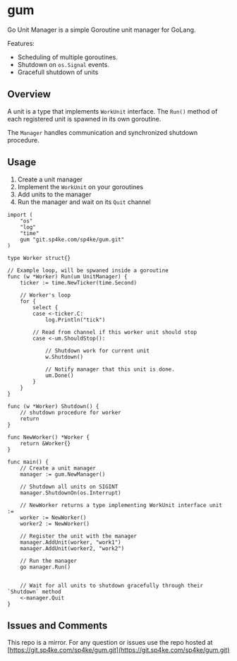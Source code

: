 # gum

Go Unit Manager is a simple Goroutine unit manager for GoLang.


Features:

- Scheduling of multiple goroutines.
- Shutdown on `os.Signal` events.
- Gracefull shutdown of units


## Overview

A unit is a type that implements `WorkUnit` interface. The `Run()` method
of each registered unit is spawned in its own goroutine.

The `Manager` handles communication and synchronized shutdown procedure.


## Usage

1. Create a unit manager
2. Implement the `WorkUnit` on your goroutines
3. Add units to the manager
4. Run the manager and wait on its `Quit` channel

```golang
import (
    "os"
    "log"
    "time"
    gum "git.sp4ke.com/sp4ke/gum.git"
)

type Worker struct{}

// Example loop, will be spwaned inside a goroutine
func (w *Worker) Run(um UnitManager) {
    ticker := time.NewTicker(time.Second)

    // Worker's loop
    for {
        select {
        case <-ticker.C:
            log.Println("tick")

        // Read from channel if this worker unit should stop
        case <-um.ShouldStop():

            // Shutdown work for current unit
            w.Shutdown()

            // Notify manager that this unit is done.
            um.Done()
        }
    }
}

func (w *Worker) Shutdown() {
    // shutdown procedure for worker
    return
}

func NewWorker() *Worker {
    return &Worker{}
}

func main() {
    // Create a unit manager
    manager := gum.NewManager()

    // Shutdown all units on SIGINT
    manager.ShutdownOn(os.Interrupt)

    // NewWorker returns a type implementing WorkUnit interface unit :=
    worker := NewWorker()
    worker2 := NewWorker()

    // Register the unit with the manager
    manager.AddUnit(worker, "work1")
    manager.AddUnit(worker2, "work2")

    // Run the manager
    go manager.Run()


    // Wait for all units to shutdown gracefully through their `Shutdown` method
    <-manager.Quit
}
```

## Issues and Comments
This repo is a mirror. For any question or issues use the repo hosted at
[https://git.sp4ke.com/sp4ke/gum.git](https://git.sp4ke.com/sp4ke/gum.git)



